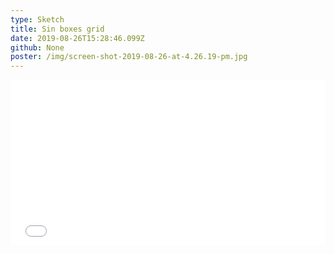```yaml
---
type: Sketch
title: Sin boxes grid
date: 2019-08-26T15:28:46.099Z
github: None
poster: /img/screen-shot-2019-08-26-at-4.26.19-pm.jpg
---
```

<iframe height="265" style="width: 100%;" scrolling="no" title="Sketch - sin boxes grid" src="//codepen.io/oajmeredith23/embed/BaBWvKW/?height=265&theme-id=light&default-tab=result" frameborder="no" allowtransparency="true" allowfullscreen="true">
  See the Pen <a href='https://codepen.io/oajmeredith23/pen/BaBWvKW/'>Sketch - sin boxes grid</a> by Oliver Meredith
  (<a href='https://codepen.io/oajmeredith23'>@oajmeredith23</a>) on <a href='https://codepen.io'>CodePen</a>.
</iframe>
